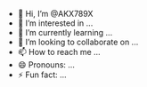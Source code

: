 - 👋 Hi, I’m @AKX789X
- 👀 I’m interested in ...
- 🌱 I’m currently learning ...
- 💞️ I’m looking to collaborate on ...
- 📫 How to reach me ...
- 😄 Pronouns: ...
- ⚡ Fun fact: ...

<!---
AKX789X/AKX789X is a ✨ special ✨ repository because its `README.md` (this file) appears on your GitHub profile.
You can click the Preview link to take a look at your changes.
--->
